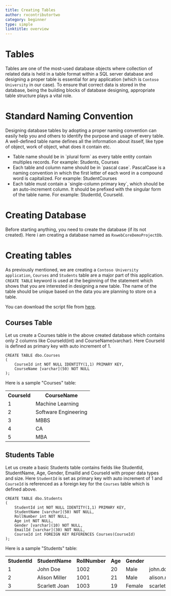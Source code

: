 ```yaml
---
title: Creating Tables
author: rxcontributortwo
category: beginner
type: simple
linktitle: overview
---
```


# Tables

Tables are one of the most-used database objects where collection of related data is held in a table format within a SQL server database and designing a proper table is essential for any application (which is `Contoso University` in our case). To ensure that correct data is stored in the database, being the building blocks of database designing, appropriate table structure plays a vital role.

# Standard Naming Convention

Designing database tables by adopting a proper naming convention can easily help you and others to identify the purpose and usage of every table. A well-defined table name defines all the information about itsself, like type of object, work of object, what does it contain etc.

<ul>
  <li>Table name should be in `plural form` as every table entity contain multiples records. For example: Students, Courses</li>
  <li>Each table and column name should be in `pascal case`. PascalCase is a naming convention in which the first letter of each word in a compound word is capitalized. For example: StudentCourses</li>
  <li>Each table must contain a `single-column primary key`, which should be an auto-increment column. It should be prefixed with the singular form of the table name. For example: StudentId, CourseId.</li>
</ul>

# Creating Database

Before starting anything, you need to create the database (if its not created). Here i am creating a database named as `RxwebCoreDemoProjectDb`.

# Creating tables

As previously mentioned, we are creating a `Contoso University application`, `Courses` and `Students` table are a major part of this application. `CREATE TABLE` keyword is used at the beginning of the statement which shows that you are interested in designing a new table. The name of the table should be unique based on the data you are planning to store on a table.

You can download the script file from <a class="redirect-link" href="#">here</a>.

## Courses Table

Let us create a Courses table in the above created database which contains only 2 columns like CourseId(int) and CourseName(varchar). Here CourseId is defined as primary key with auto increment of 1.

```
CREATE TABLE dbo.Courses
(  
    CourseId int NOT NULL IDENTITY(1,1) PRIMARY KEY,
    CourseName [varchar](50) NOT NULL
);
```

Here is a sample "Courses" table:

<table class="table table-bordered">
<tr><th>CourseId</th><th>CourseName</th></tr>
<tr><td>1</td><td>Machine Learning</td></tr>
<tr><td>2</td><td>Software Engineering</td></tr>
<tr><td>3</td><td>MBBS</td></tr>
<tr><td>4</td><td>CA</td></tr>
<tr><td>5</td><td>MBA</td></tr>
</table>

## Students Table

Let us create a basic Students table contains fields like StudentId, StudentName, Age, Gender, EmailId and CourseId with proper data types and size. Here `StudentId` is set as primary key with auto increment of 1 and `CourseId` is referenced as a foreign key for the `Courses` table which is defined above.

```
CREATE TABLE dbo.Students  
(  
    StudentId int NOT NULL IDENTITY(1,1) PRIMARY KEY,
    StudentName [varchar](50) NOT NULL,
    RollNumber int NOT NULL,
    Age int NOT NULL,
    Gender [varchar](10) NOT NULL,
    EmailId [varchar](30) NOT NULL,
    CourseId int FOREIGN KEY REFERENCES Courses(CourseId)
); 
```

Here is a sample "Students" table:

<table class="table table-bordered">
<tr><th>StudentId</th><th>StudentName</th><th>RollNumber</th><th>Age</th><th>Gender</th><th>EmailId</th><th>CourseId</th></tr>
<tr><td>1</td><td>John Doe</td><td>1002</td><td>20</td><td>Male</td><td>john.doe@contoso.com</td><td>1</td></tr>
<tr><td>2</td><td>Alison Miller</td><td>1001</td><td>21</td><td>Male</td><td>alison.miller@contoso.com</td><td>5</td></tr>
<tr><td>3</td><td>Scarlett Joan</td><td>1003</td><td>19</td><td>Female</td><td>scarlett.joan@contoso.com</td><td>3</td></tr>
</table>

